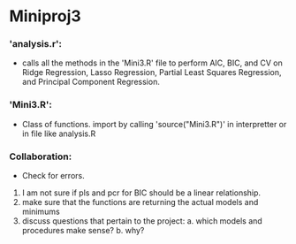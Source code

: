 # Miniproj3

### 'analysis.r':
- calls all the methods in the 'Mini3.R' file to perform AIC, BIC, and CV on 
  Ridge Regression, Lasso Regression, Partial Least Squares Regression, and 
  Principal Component Regression. 

### 'Mini3.R':
- Class of functions. import by calling 'source("Mini3.R")' in interpretter or
  in file like analysis.R


### Collaboration:
- Check for errors. 
1. I am not sure if pls and pcr for BIC should be a linear relationship. 
2. make sure that the functions are returning the actual models and minimums
3. discuss questions that pertain to the project:
  a. which models and procedures make sense?
  b. why?
